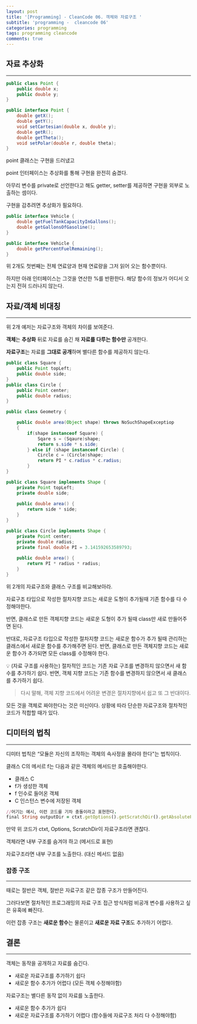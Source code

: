 ```yaml
---
layout: post
title: '[Programming] - CleanCode 06. 객체와 자료구조 '
subtitle: 'programming -  cleancode 06'
categories: programming
tags: programming cleancode
comments: true
---
```




## 자료 추상화

---

```java
public class Point {
	public double x;
	public double y;
}
```

```java
public interface Point {
	double getX();
	double getY();
	void setCartesian(double x, double y);
	double getR();
	double getTheta();
	void setPolar(double r, double theta);
}
```

point 클래스는 구현을 드러냈고

point 인터페이스는 추상화를 통해 구현을 완전히 숨겼다.

아무리 변수를 private로 선언한다고 해도 getter, setter를 제공하면 구현을 외부로 노출하는 셈이다.

구현을 감추려면 추상화가 필요하다.

```java
public interface Vehicle {
	double getFuelTankCapacityInGallons();
	double getGallonsOfGasoline();
}
```

```java
public interface Vehicle {
	double getPercentFuelRemaining();
}
```

위 2개도 첫번째는 전체 연료양과 현재 연료량을 그저 읽어 오는 함수뿐이다.

하지만 아래 인터페이스는 그것을 연산한 %를 반환한다. 해당 함수의 정보가 어디서 오는지 전혀 드러나지 않는다.

## 자료/객체 비대칭

---

위 2개 예저는 자료구조와 객체의 차이를 보여준다.

**객체**는 **추상화** 뒤로 자료를 숨긴 채 **자료를 다루는 함수만** 공개한다.

**자료구조**는 자료를 **그대로 공개**하며 별다른 함수를 제공하지 않는다.

```java
public class Square {
	public Point topLeft;
	public double side;
}
public class Circle {
	public Point center;
	public double radius;
}

public class Geometry {

	public double area(Object shape) throws NoSuchShapeExceptiop
	{
		if(shape instanceof Square) {
			Sqare s = (Sqaure)shape;
			return s.side * s.side;
		} else if (shape instanceof Circle) {
			Circle c = (Circle)shape;
			return PI * c.radius * c.radius;
		}
}

```

```java
public class Square implements Shape {
	private Point topLeft;
	private double side;
	
	public double area() {
		return side * side;
	}
}

public class Circle implements Shape {
	private Point center;
	private double radius;
	private final double PI = 3.141592653589793;
	
	public double area() {
		return PI * radius * radius;
	}
}
```

위 2개의 자료구조와 클래스 구조를 비교해보아라.

자료구조 타입으로 작성한 절차지향 코드는 새로운 도형이 추가될때 기존 함수를 다 수정해야한다.

반면, 클래스로 만든 객체지향 코드는 새로운 도형이 추가 될때 class만 새로 만들어주면 된다.

반대로, 자료구조 타입으로 작성한 절차지향 코드는 새로운 함수가 추가 될때 관리하는 클래스에서 새로운 함수를 추가해주면 된다.
반면, 클래스로 만든 객체지향 코드는 새로운 함수가 추가되면 모든 class를 수정해야 한다.

<aside>
💡 (자료 구조를 사용하는) 절차적인 코드는 기존 자료 구조를 변경하지 않으면서 새 함수를 추가하기 쉽다.
반면, 객체 지향 코드는 기존 함수를 변경하지 않으면서 새 클래스를 추가하기 쉽다.

</aside>

> 다시 말해, 객체 지향 코드에서 어려운 변경은 절차지향에서 쉽고 또 그 반대이다.
> 

모든 것을 객체로 짜야한다는 것은 미신이다. 상황에 따라 단순한 자료구조와 절차적인 코드가 적합할 때가 있다.

## 디미터의 법칙

---

디미터 법칙은 “모듈은 자신의 조작하는 객체의 속사정을 몰라야 한다"는 법칙이다.

클래스 C의 메서르 f는 다음과 같은 객체의 메서드만 호출해야한다.

- 클래스 C
- f가 생성한 객체
- f 인수로 들어온 객체
- C 인스턴스 변수에 저장된 객체

```ruby
//어기는 예시, 이런 코드를 기차 충돌이라고 표현한다.
final String outputDir = ctxt.getOptions().getScratchDir().getAbsolutePath();
```

만약 위 코드가 ctxt, Options, ScratchDir이 자료구조라면 괜찮다.

객체라면 내부 구조를 숨겨야 하고 (메서드로 표현)

자료구조라면 내부 구조를 노출한다. (대신 메서드 없음)

### 잡종 구조

---

때로는 절반은 객체, 절반은 자료구조 같은 잡종 구조가 만들어진다.

그러다보면 절차적인 프로그래밍의 자료 구조 접근 방식처럼 비공개 변수를 사용하고 싶은 유혹에 빠진다.

이런 잡종 구조는 **새로운 함수**는 물론이고 **새로운 자료 구조**도 추가하기 어렵다.

## 결론

---

객체는 동작을 공개하고 자료를 숨긴다.

- 새로운 자료구조를 추가하기 쉽다
- 새로운 함수 추가가 어렵다 (모든 객체 수정해야함)

자료구조는 별다른 동작 없이 자료를 노출한다.

- 새로운 함수 추가가 쉽다
- 새로운 자료구조를 추가하기 어렵다 (함수들에 자료구조 처리 다 수정해야함)